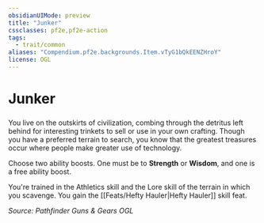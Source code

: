 ```yaml
---
obsidianUIMode: preview
title: "Junker"
cssclasses: pf2e,pf2e-action
tags:
  - trait/common
aliases: "Compendium.pf2e.backgrounds.Item.vTyG1bQkEENZHroY"
license: OGL
---
```

# Junker

### 






You live on the outskirts of civilization, combing through the detritus left behind for interesting trinkets to sell or use in your own crafting. Though you have a preferred terrain to search, you know that the greatest treasures occur where people make greater use of technology.

Choose two ability boosts. One must be to **Strength** or **Wisdom**, and one is a free ability boost.

You're trained in the Athletics skill and the Lore skill of the terrain in which you scavenge. You gain the [[Feats/Hefty Hauler|Hefty Hauler]] skill feat.

*Source: Pathfinder Guns & Gears*
*OGL*